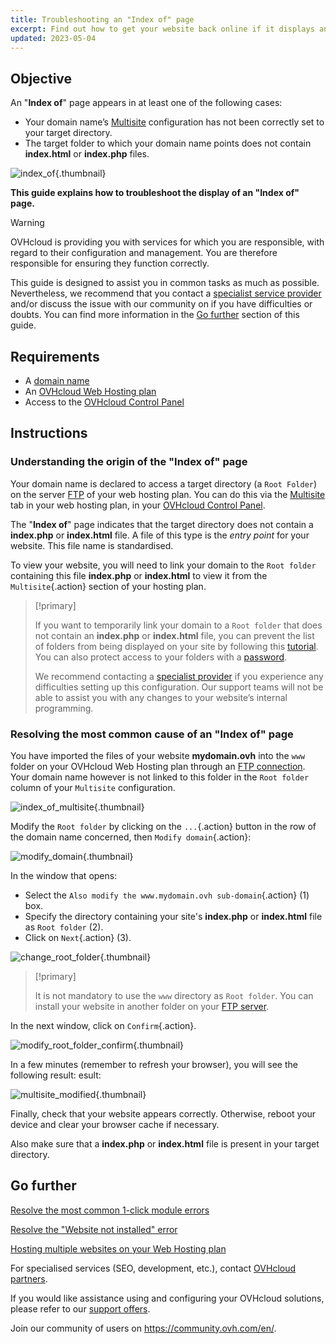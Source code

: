```yaml
---
title: Troubleshooting an "Index of" page
excerpt: Find out how to get your website back online if it displays an "Index of" page
updated: 2023-05-04
---
```


## Objective

An "**Index of**" page appears in at least one of the following cases:

- Your domain name’s [Multisite](multisites_configure_multisite1.) configuration has not been correctly set to your target directory.
- The target folder to which your domain name points does not contain **index.html** or **index.php** files.

![index_of](index-of.png){.thumbnail}

**This guide explains how to troubleshoot the display of an "Index of" page.**

> [!warning]
> OVHcloud is providing you with services for which you are responsible, with regard to their configuration and management. You are therefore responsible for ensuring they function correctly.
>
>This guide is designed to assist you in common tasks as much as possible. Nevertheless, we recommend that you contact a [specialist service provider](partner.) and/or discuss the issue with our community on if you have difficulties or doubts. You can find more information in the [Go further](diagnostic-index-of_#go-further.) section of this guide.
>

## Requirements

- A [domain name](domains.)
- An [OVHcloud Web Hosting plan](hosting.)
- Access to the [OVHcloud Control Panel](manager.)

## Instructions

### Understanding the origin of the "Index of" page

Your domain name is declared to access a target directory (a `Root Folder`) on the server [FTP](ftp_connection1.) of your web hosting plan. You can do this via the [Multisite](multisites_configure_multisite1.) tab in your web hosting plan, in your [OVHcloud Control Panel](manager.).

The "**Index of**" page indicates that the target directory does not contain a **index.php** or **index.html** file. A file of this type is the *entry point* for your website. This file name is standardised.

To view your website, you will need to link your domain to the `Root folder` containing this file **index.php** or **index.html** to view it from the `Multisite`{.action} section of your hosting plan.

> [!primary]
>
> If you want to temporarily link your domain to a `Root folder` that does not contain an **index.php** or **index.html** file, you can prevent the list of folders from being displayed on your site by following this [tutorial](htaccess_what_else_can_you_do#prevent-the-content-of-a-directory-from-being-listed.). You can also protect access to your folders with a [password](htaccess_protect_directory_by_password1.).
>
> We recommend contacting a [specialist provider](partner.) if you experience any difficulties setting up this configuration. Our support teams will not be able to assist you with any changes to your website’s internal programming.

### Resolving the most common cause of an "Index of" page

You have imported the files of your website **mydomain.ovh** into the `www` folder on your OVHcloud Web Hosting plan through an [FTP connection](ftp_connection1.). Your domain name however is not linked to this folder in the `Root folder` column of your `Multisite` configuration.

![index_of_multisite](root-folders-empty.png){.thumbnail}

Modify the `Root folder` by clicking on the `...`{.action} button in the row of the domain name concerned, then `Modify domain`{.action}:

![modify_domain](modify-domain.png){.thumbnail}

In the window that opens:

- Select the `Also modify the www.mydomain.ovh sub-domain`{.action} (1) box.
- Specify the directory containing your site's **index.php** or **index.html** file as `Root folder` (2).
- Click on `Next`{.action} (3).

![change_root_folder](change-root-folder-step-1.png){.thumbnail}

> [!primary]
>
> It is not mandatory to use the `www` directory as `Root folder`. You can install your website in another folder on your [FTP server](ftp_connection1.).
>

In the next window, click on `Confirm`{.action}.

![modify_root_folder_confirm](change-root-folder-step-2.png){.thumbnail}

In a few minutes (remember to refresh your browser), you will see the following result: esult: 

![multisite_modified](root-folders-full-www.png){.thumbnail}

Finally, check that your website appears correctly. Otherwise, reboot your device and clear your browser cache if necessary.

Also make sure that a **index.php** or **index.html** file is present in your target directory.

## Go further <a name="go-further"></a>

[Resolve the most common 1-click module errors](diagnostic_errors_module1clic1.)

[Resolve the "Website not installed" error](multisites_website_not_installed1.)

[Hosting multiple websites on your Web Hosting plan](multisites_configure_multisite1.)

For specialised services (SEO, development, etc.), contact [OVHcloud partners](partner.).

If you would like assistance using and configuring your OVHcloud solutions, please refer to our [support offers](support.).

Join our community of users on <https://community.ovh.com/en/>.